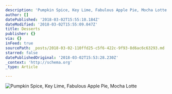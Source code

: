 ```yaml
---
description: 'Pumpkin Spice, Key Lime, Fabulous Apple Pie, Mocha Lotte'
author: []
datePublished: '2018-03-02T15:55:10.184Z'
dateModified: '2018-03-02T15:55:09.047Z'
title: Desserts
publisher: {}
via: {}
inFeed: true
sourcePath: _posts/2018-03-02-110ffd25-c5f6-422c-9f93-8d6ac6c63293.md
starred: false
datePublishedOriginal: '2018-03-02T15:53:28.230Z'
_context: 'http://schema.org'
_type: Article

---
```

![Pumpkin Spice, Key Lime, Fabulous Apple Pie, Mocha Lotte](https://the-grid-user-content.s3-us-west-2.amazonaws.com/972f68a8-2162-437c-9640-7c729e6dc648.jpg)